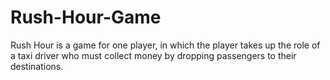 # Rush-Hour-Game
Rush Hour is a game for one player, in which the player takes up the role of a taxi driver who must collect money by dropping passengers to their destinations.
